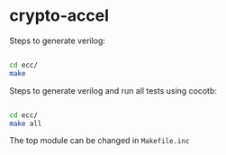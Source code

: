 # crypto-accel

Steps to generate verilog:

```bash

cd ecc/
make

```

Steps to generate verilog and run all tests using cocotb:

```bash

cd ecc/
make all

```

The top module can be changed in ``Makefile.inc``
